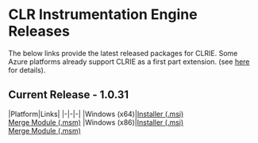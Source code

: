 # CLR Instrumentation Engine Releases

The below links provide the latest released packages for CLRIE. Some Azure platforms already support CLRIE as a first part extension. (see [here](scenarios/azure.md) for details).

## Current Release - 1.0.31

|Platform|Links|
|-|-|-|
|Windows (x64)|[Installer (.msi)](https://aka.ms/clrie/release/1.0.31/instrumentationengine.installer_x64.1.0.31.msi)<br/>[Merge Module (.msm)](https://aka.ms/clrie/release/1.0.31/instrumentationengine.module_x64.1.0.31.msm)
|Windows (x86)|[Installer (.msi)](https://aka.ms/clrie/release/1.0.31/instrumentationengine.installer_x86.1.0.31.msi)<br/>[Merge Module (.msm)](https://aka.ms/clrie/release/1.0.31/instrumentationengine.module_x86.1.0.31.msm)
